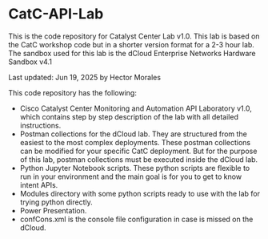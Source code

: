 # CatC-API-Lab
This is the code repository for Catalyst Center Lab v1.0. This lab is based on the CatC workshop code but in a shorter version format for a 2-3 hour lab. The sandbox used for this lab is the dCloud Enterprise Networks Hardware Sandbox v4.1 

Last updated: Jun 19, 2025 by Hector Morales

This code repository has the following:

- Cisco Catalyst Center Monitoring and Automation API Laboratory v1.0, which contains step by step description of the lab with all detailed instructions.
- Postman collections for the dCloud lab. They are structured from the easiest to the most complex deployments. These postman collections can be modified for your specific CatC deployment. But for the purpose of this lab, postman collections must be executed inside the dCloud lab.
- Python Jupyter Notebook scripts. These python scripts are flexible to run in your environment and the main goal is for you to get to know intent APIs.
- Modules directory with some python scripts ready to use with the lab for trying python directly.
- Power Presentation.
- confCons.xml is the console file configuration in case is missed on the dCloud.
